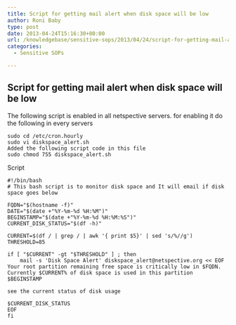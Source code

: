 ```yaml
---
title: Script for getting mail alert when disk space will be low
author: Roni Baby
type: post
date: 2013-04-24T15:16:30+00:00
url: /knowledgebase/sensitive-sops/2013/04/24/script-for-getting-mail-alert-when-disk-space-will-be-low/
categories:
  - Sensitive SOPs

---
```

## **Script for getting mail alert when disk space will be low**

The following script is enabled in all netspective servers. for enabling it do the following in every servers

    sudo cd /etc/cron.hourly
    sudo vi diskspace_alert.sh
    Added the following script code in this file
    sudo chmod 755 diskspace_alert.sh
    

Script

    #!/bin/bash
    # This bash script is to monitor disk space and It will email if disk space goes below
    
    FQDN="$(hostname -f)"
    DATE="$(date +"%Y-%m-%d %H:%M")"
    BEGINSTAMP="$(date +"%Y-%m-%d %H:%M:%S")"
    CURRENT_DISK_STATUS="$(df -h)"
    
    CURRENT=$(df / | grep / | awk '{ print $5}' | sed 's/%//g')
    THRESHOLD=85
    
    if [ "$CURRENT" -gt "$THRESHOLD" ] ; then
        mail -s 'Disk Space Alert' diskspace_alert@netspective.org << EOF
    Your root partition remaining free space is critically low in $FQDN. Currently $CURRENT% of disk space is used in this partition
    $BEGINSTAMP
    
    see the current status of disk usage
    
    $CURRENT_DISK_STATUS
    EOF
    fi